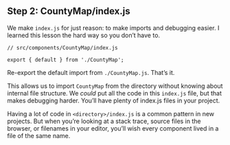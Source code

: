 
## Step 2: CountyMap/index.js

We make `index.js` for just reason: to make imports and debugging
easier. I learned this lesson the hard way so you don’t have to.

    // src/components/CountyMap/index.js
    
    export { default } from './CountyMap';

Re-export the default import from `./CountyMap.js`. That’s it.

This allows us to import `CountyMap` from the directory without knowing
about internal file structure. We *could* put all the code in this
`index.js` file, but that makes debugging harder. You’ll have plenty of
index.js files in your project.

Having a lot of code in `<directory>/index.js` is a common pattern in
new projects. But when you’re looking at a stack trace, source files in
the browser, or filenames in your editor, you’ll wish every component
lived in a file of the same name.
